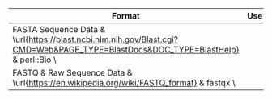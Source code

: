 | Format | Use | Standard | Validator | 
| ------ | ----- | ----- | ----- | 
| FASTA  Sequence Data & \url{https://blast.ncbi.nlm.nih.gov/Blast.cgi?CMD=Web&PAGE_TYPE=BlastDocs&DOC_TYPE=BlastHelp} & perl::Bio \\
| FASTQ & Raw Sequence Data & \url{https://en.wikipedia.org/wiki/FASTQ_format} & fastqx \\